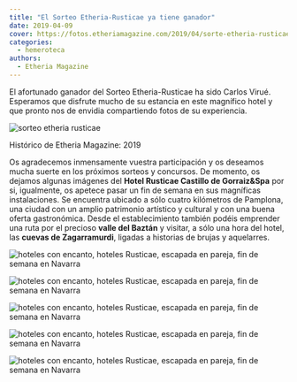 ```yaml
---
title: "El Sorteo Etheria-Rusticae ya tiene ganador"
date: 2019-04-09
cover: https://fotos.etheriamagazine.com/2019/04/sorte-etheria-rusticae.jpg
categories: 
  - hemeroteca
authors: 
  - Etheria Magazine
---
```


El afortunado ganador del Sorteo Etheria-Rusticae ha sido Carlos Virué. Esperamos que 
disfrute mucho de su estancia en este magnífico hotel y que pronto nos de envidia 
compartiendo fotos de su experiencia. 

![sorteo etheria rusticae](https://fotos.etheriamagazine.com/2019/04/sorte-etheria-rusticae.jpg)

Histórico de Etheria Magazine: 2019 

Os agradecemos inmensamente vuestra participación y os deseamos mucha suerte en los 
próximos sorteos y concursos. De momento, os dejamos algunas imágenes del **Hotel 
Rusticae Castillo de Gorraiz&Spa** por si, igualmente, os apetece pasar un fin de semana 
en sus magníficas instalaciones. Se encuentra ubicado a sólo cuatro kilómetros de 
Pamplona, una ciudad con un amplio patrimonio artístico y cultural y con una buena 
oferta gastronómica. Desde el establecimiento también podéis emprender una ruta por el 
precioso **valle del Baztán** y visitar, a sólo una hora del hotel, las **cuevas de 
Zagarramurdi**, ligadas a historias de brujas y aquelarres. 

![hoteles con encanto, hoteles Rusticae, escapada en pareja, fin de semana en Navarra](https://fotos.etheriamagazine.com/2019/03/hotel-castillo-gormaiz-Exterior-hotel-general.jpg "Vista exterior del hotel.")

![hoteles con encanto, hoteles Rusticae, escapada en pareja, fin de semana en Navarra](https://fotos.etheriamagazine.com/2019/03/hotel-castillo-gormaizterraza-interior-y-exterior.jpg "Desayuno con vistas.")

![hoteles con encanto, hoteles Rusticae, escapada en pareja, fin de semana en Navarra](https://fotos.etheriamagazine.com/2019/03/hotel-castillo-gormaiz-habitacion.jpg "Habitación del hotel Castillo de Gorraiz Golf & Spa.")

![hoteles con encanto, hoteles Rusticae, escapada en pareja, fin de semana en Navarra](https://fotos.etheriamagazine.com/2019/03/hotel-castillo-gorraiz-spa.jpg "Spa del hotel Castillo de Gorraiz Golf & Spa.")

![hoteles con encanto, hoteles Rusticae, escapada en pareja, fin de semana en Navarra](https://fotos.etheriamagazine.com/2019/03/hotel-castillo-gormaiz-lounge.jpg "Lounge del hotel.")
